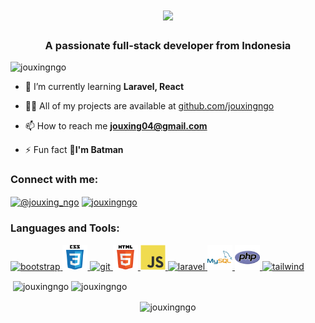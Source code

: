 <h1 align="center">
   <img src="https://readme-typing-svg.herokuapp.com/?font=Righteous&size=30&center=true&vCenter=true&width=500&height=70&duration=4000&lines=Hi+There!+👋;+I'm+Jouxing+Ngo!;" />
</h1>  
</h1>
<h3 align="center">A passionate full-stack developer from Indonesia</h3>

<p align="left"> <img src="https://komarev.com/ghpvc/?username=jouxingngo&label=Profile%20views&color=0e75b6&style=flat" alt="jouxingngo" /> </p>

- 🌱 I’m currently learning **Laravel, React**

- 👨‍💻 All of my projects are available at [github.com/jouxingngo](https://github.com/jouxingngo)

- 📫 How to reach me **jouxing04@gmail.com**

- ⚡ Fun fact **🦇I'm Batman**

<h3 align="left">Connect with me:</h3>
<p align="left">
<a href="https://instagram.com/@jouxing_ngo" target="blank"><img align="center" src="https://raw.githubusercontent.com/rahuldkjain/github-profile-readme-generator/master/src/images/icons/Social/instagram.svg" alt="@jouxing_ngo" height="30" width="40" /></a>
  <a href="https://github.com/jouxingngo" target="blank">
  <img align="center" src="https://raw.githubusercontent.com/rahuldkjain/github-profile-readme-generator/master/src/images/icons/Social/github.svg" alt="jouxingngo" height="30" width="40" />
</a>
</p>

<h3 align="left">Languages and Tools:</h3>
<p align="left">
  <a href="https://getbootstrap.com" target="_blank" rel="noreferrer">
    <img src="https://cdn.jsdelivr.net/gh/devicons/devicon/icons/bootstrap/bootstrap-original.svg" alt="bootstrap" width="40" height="40"/>
  </a>
  <a href="https://www.w3schools.com/css/" target="_blank" rel="noreferrer">
    <img src="https://raw.githubusercontent.com/devicons/devicon/master/icons/css3/css3-original-wordmark.svg" alt="css3" width="40" height="40"/> 
  </a>
  <a href="https://git-scm.com/" target="_blank" rel="noreferrer"> 
    <img src="https://www.vectorlogo.zone/logos/git-scm/git-scm-icon.svg" alt="git" width="40" height="40"/> 
  </a>
  <a href="https://www.w3.org/html/" target="_blank" rel="noreferrer"> 
    <img src="https://raw.githubusercontent.com/devicons/devicon/master/icons/html5/html5-original-wordmark.svg" alt="html5" width="40" height="40"/> 
  </a>
  <a href="https://developer.mozilla.org/en-US/docs/Web/JavaScript" target="_blank" rel="noreferrer"> 
    <img src="https://raw.githubusercontent.com/devicons/devicon/master/icons/javascript/javascript-original.svg" alt="javascript" width="40" height="40"/> 
  </a>
  <a href="https://laravel.com/" target="_blank" rel="noreferrer">
    <img src="https://upload.wikimedia.org/wikipedia/commons/9/9a/Laravel.svg" alt="laravel" width="40" height="40"/>
  </a>
  <a href="https://www.mysql.com/" target="_blank" rel="noreferrer"> 
    <img src="https://raw.githubusercontent.com/devicons/devicon/master/icons/mysql/mysql-original-wordmark.svg" alt="mysql" width="40" height="40"/> 
  </a>
  <a href="https://www.php.net" target="_blank" rel="noreferrer"> 
    <img src="https://raw.githubusercontent.com/devicons/devicon/master/icons/php/php-original.svg" alt="php" width="40" height="40"/> 
  </a>
  <a href="https://tailwindcss.com/" target="_blank" rel="noreferrer"> 
    <img src="https://www.vectorlogo.zone/logos/tailwindcss/tailwindcss-icon.svg" alt="tailwind" width="40" height="40"/> 
  </a> 
</p>


<p>
  &nbsp;<img align="center" src="https://github-readme-stats.vercel.app/api?username=jouxingngo&show_icons=true&locale=en&theme=dark" alt="jouxingngo" />
  <img align="center" src="https://github-readme-streak-stats.herokuapp.com/?user=jouxingngo&theme=dark" alt="jouxingngo" />
</p>
<p align="center">
  <img align="center" src="https://github-readme-stats.vercel.app/api/top-langs?username=jouxingngo&show_icons=true&locale=en&layout=compact&theme=dark" alt="jouxingngo" />
</p>

